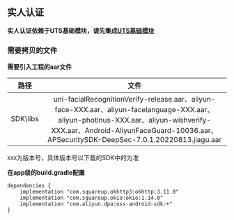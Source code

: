 ## 实人认证

**实人认证依赖于UTS基础模块，请先集成[UTS基础模块](usemodule/androidModuleConfig/uts.md)**

### 需要拷贝的文件

**需要引入工程的aar文件**

|路径|文件|
| :-------: | :-------: |
| SDK\libs | uni-facialRecognitionVerify-release.aar、aliyun-face-XXX.aar、aliyun-facelanguage-XXX.aar、aliyun-photinus-XXX.aar、aliyun-wishverify-XXX.aar、Android-AliyunFaceGuard-10036.aar、APSecuritySDK-DeepSec-7.0.1.20220813.jiagu.aar|

`XXX`为版本号，具体版本号以下载的SDK中的为准

**在app级的build.gradle配置**

```
dependencies {
    implementation "com.squareup.okhttp3:okhttp:3.11.0"
    implementation "com.squareup.okio:okio:1.14.0"
    implementation "com.aliyun.dpa:oss-android-sdk:+"
}
```